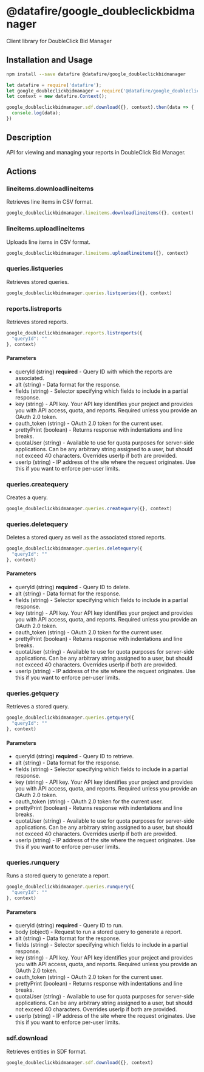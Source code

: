 # @datafire/google_doubleclickbidmanager

Client library for DoubleClick Bid Manager

## Installation and Usage
```bash
npm install --save datafire @datafire/google_doubleclickbidmanager
```

```js
let datafire = require('datafire');
let google_doubleclickbidmanager = require('@datafire/google_doubleclickbidmanager').actions;
let context = new datafire.Context();

google_doubleclickbidmanager.sdf.download({}, context).then(data => {
  console.log(data);
})
```

## Description
API for viewing and managing your reports in DoubleClick Bid Manager.

## Actions
### lineitems.downloadlineitems
Retrieves line items in CSV format.


```js
google_doubleclickbidmanager.lineitems.downloadlineitems({}, context)
```


### lineitems.uploadlineitems
Uploads line items in CSV format.


```js
google_doubleclickbidmanager.lineitems.uploadlineitems({}, context)
```


### queries.listqueries
Retrieves stored queries.


```js
google_doubleclickbidmanager.queries.listqueries({}, context)
```


### reports.listreports
Retrieves stored reports.


```js
google_doubleclickbidmanager.reports.listreports({
  "queryId": ""
}, context)
```

#### Parameters
* queryId (string) **required** - Query ID with which the reports are associated.
* alt (string) - Data format for the response.
* fields (string) - Selector specifying which fields to include in a partial response.
* key (string) - API key. Your API key identifies your project and provides you with API access, quota, and reports. Required unless you provide an OAuth 2.0 token.
* oauth_token (string) - OAuth 2.0 token for the current user.
* prettyPrint (boolean) - Returns response with indentations and line breaks.
* quotaUser (string) - Available to use for quota purposes for server-side applications. Can be any arbitrary string assigned to a user, but should not exceed 40 characters. Overrides userIp if both are provided.
* userIp (string) - IP address of the site where the request originates. Use this if you want to enforce per-user limits.

### queries.createquery
Creates a query.


```js
google_doubleclickbidmanager.queries.createquery({}, context)
```


### queries.deletequery
Deletes a stored query as well as the associated stored reports.


```js
google_doubleclickbidmanager.queries.deletequery({
  "queryId": ""
}, context)
```

#### Parameters
* queryId (string) **required** - Query ID to delete.
* alt (string) - Data format for the response.
* fields (string) - Selector specifying which fields to include in a partial response.
* key (string) - API key. Your API key identifies your project and provides you with API access, quota, and reports. Required unless you provide an OAuth 2.0 token.
* oauth_token (string) - OAuth 2.0 token for the current user.
* prettyPrint (boolean) - Returns response with indentations and line breaks.
* quotaUser (string) - Available to use for quota purposes for server-side applications. Can be any arbitrary string assigned to a user, but should not exceed 40 characters. Overrides userIp if both are provided.
* userIp (string) - IP address of the site where the request originates. Use this if you want to enforce per-user limits.

### queries.getquery
Retrieves a stored query.


```js
google_doubleclickbidmanager.queries.getquery({
  "queryId": ""
}, context)
```

#### Parameters
* queryId (string) **required** - Query ID to retrieve.
* alt (string) - Data format for the response.
* fields (string) - Selector specifying which fields to include in a partial response.
* key (string) - API key. Your API key identifies your project and provides you with API access, quota, and reports. Required unless you provide an OAuth 2.0 token.
* oauth_token (string) - OAuth 2.0 token for the current user.
* prettyPrint (boolean) - Returns response with indentations and line breaks.
* quotaUser (string) - Available to use for quota purposes for server-side applications. Can be any arbitrary string assigned to a user, but should not exceed 40 characters. Overrides userIp if both are provided.
* userIp (string) - IP address of the site where the request originates. Use this if you want to enforce per-user limits.

### queries.runquery
Runs a stored query to generate a report.


```js
google_doubleclickbidmanager.queries.runquery({
  "queryId": ""
}, context)
```

#### Parameters
* queryId (string) **required** - Query ID to run.
* body (object) - Request to run a stored query to generate a report.
* alt (string) - Data format for the response.
* fields (string) - Selector specifying which fields to include in a partial response.
* key (string) - API key. Your API key identifies your project and provides you with API access, quota, and reports. Required unless you provide an OAuth 2.0 token.
* oauth_token (string) - OAuth 2.0 token for the current user.
* prettyPrint (boolean) - Returns response with indentations and line breaks.
* quotaUser (string) - Available to use for quota purposes for server-side applications. Can be any arbitrary string assigned to a user, but should not exceed 40 characters. Overrides userIp if both are provided.
* userIp (string) - IP address of the site where the request originates. Use this if you want to enforce per-user limits.

### sdf.download
Retrieves entities in SDF format.


```js
google_doubleclickbidmanager.sdf.download({}, context)
```


